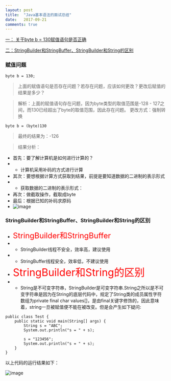 ```yaml
---
layout: post
title:  "Java基本语法的面试总结"
date:   2017-09-21
comments: true
---
```

[一： 关于byte b = 130赋值语句是否正确](#fuzhi)

[二：StringBuilder和StringBuffer、StringBuilder和String的区别](#String)


<h3 id="fuzhi">赋值问题</h3>

```byte b = 130;```

> 上面的赋值语句是否存在问题？若存在问题，应该如何更改？更改后赋值的结果是多少？

> 解析：上面的赋值语句存在问题，因为byte类型的取值范围是-128 - 127之间，而130已经超出了byte的取值范围，因此存在问题。
> 更改方式：强制转换

```byte b = (byte)130```

> 最终的结果为：-126

> 结果分析：
- 首先：要了解计算机是如何进行计算的？
- - 计算机采用补码的方式进行计算
- 其次：要想根据计算方式获取到结果，前提是要知道数据的二进制的表示形式
- - 获取数据的二进制的表示形式：
- 再次：做截取操作，截取成byte
- 最后：根据已知的补码求原码
- ![image](../../assets/img/JAVASE/java-02.png)

<h3 id="String">StringBuilder和StringBuffer、StringBuilder和String的区别</h3>

- <font color="red" size="5">StringBuilder和StringBuffer</font>
- - StringBuilder线程不安全，效率高，建议使用
- - StringBuffer线程安全，效率低，不建议使用
- <font color="red" size="6">StringBuilder和String的区别</font>
- - String是不可变字符串，StringBuilder是可变字符串.String之所以是不可变字符串是因为在String的底层代码中，规定了String类的成员属性字符数组为private final char values[]，是由final关键字修饰的，因此意味着，string一旦被赋值便不能在被改变。但是会产生如下疑问:


```
public class Test {
	public static void main(String[] args) {
		String s = "ABC";
		System.out.println("s = " + s);
		
		s = "123456";
		System.out.println("s = " + s);
	}
}
```

以上代码的运行结果如下：

![image](../../assets/img/JAVASE/interview-string.png)
